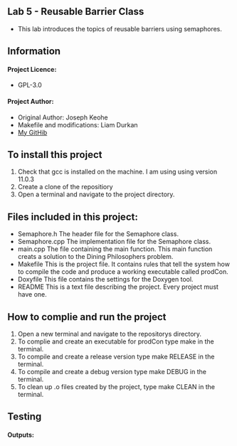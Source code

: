 ## Lab 5 - Reusable Barrier Class

- This lab introduces the topics of reusable barriers using semaphores.

## Information

#### Project Licence: 
 - GPL-3.0

#### Project Author: 
 - Original Author: Joseph Keohe<br>
 - Makefile and modifications: Liam Durkan
 - [My GitHib](https://github.com/liamdkn/CDDLabs)

## To install this project
1. Check that gcc is installed on the machine. I am using using version 11.0.3 
2. Create a clone of the repositiory
3. Open a terminal and navigate to the project directory. 


## Files included in this project:
- Semaphore.h The header file for the Semaphore class.
- Semaphore.cpp The implementation file for the Semaphore class.
- main.cpp The file containing the main function. This main function creats a solution to the Dining Philosophers problem.
- Makefile This is the project file. It contains rules that tell the system how to compile the code and produce a working executable called prodCon.
- Doxyfile This file contains the settings for the Doxygen tool.
- README This is a text file describing the project. Every project must have one.

## How to complie and run the project
1. Open a new terminal and navigate to the repositorys directory.
2. To complie and create an executable for prodCon type make in the terminal. 
5. To compile and create a release version type make RELEASE in the terminal.
6. To compile and create a debug version type make DEBUG in the terminal.
7. To clean up .o files created by the project, type make CLEAN in the terminal. 

## Testing
#### Outputs: 
